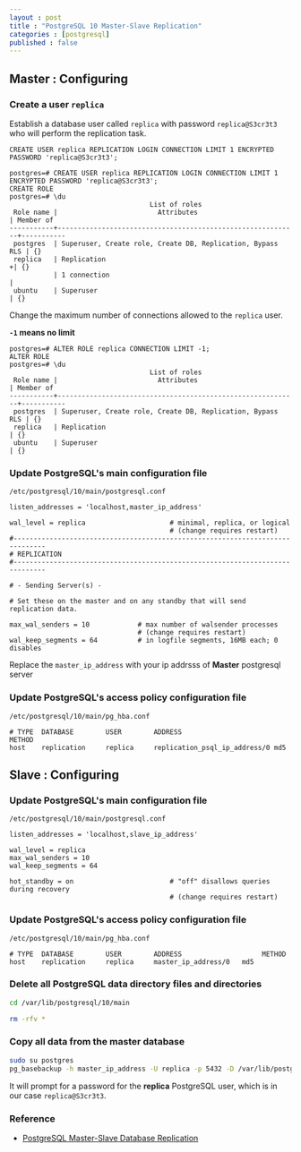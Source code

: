 ```yaml
---
layout : post
title : "PostgreSQL 10 Master-Slave Replication"
categories : [postgresql]
published : false
---
```


## Master : Configuring


### Create a user `replica`


Establish a database user called `replica` with password `replica@S3cr3t3` who will perform the replication task.

```
CREATE USER replica REPLICATION LOGIN CONNECTION LIMIT 1 ENCRYPTED PASSWORD 'replica@S3cr3t3';
```

```postgresql
postgres=# CREATE USER replica REPLICATION LOGIN CONNECTION LIMIT 1 ENCRYPTED PASSWORD 'replica@S3cr3t3';
CREATE ROLE
postgres=# \du
                                   List of roles
 Role name |                         Attributes                         | Member of 
-----------+------------------------------------------------------------+-----------
 postgres  | Superuser, Create role, Create DB, Replication, Bypass RLS | {}
 replica   | Replication                                               +| {}
           | 1 connection                                               | 
 ubuntu    | Superuser                                                  | {}
```

Change the maximum number of connections allowed to the `replica` user.

**`-1` means no limit**
```postgresql
postgres=# ALTER ROLE replica CONNECTION LIMIT -1;
ALTER ROLE
postgres=# \du
                                   List of roles
 Role name |                         Attributes                         | Member of 
-----------+------------------------------------------------------------+-----------
 postgres  | Superuser, Create role, Create DB, Replication, Bypass RLS | {}
 replica   | Replication                                                | {}
 ubuntu    | Superuser                                                  | {}
```

### Update PostgreSQL's main configuration file
`/etc/postgresql/10/main/postgresql.conf`

```console
listen_addresses = 'localhost,master_ip_address'

wal_level = replica                     # minimal, replica, or logical
                                        # (change requires restart)
#------------------------------------------------------------------------------
# REPLICATION
#------------------------------------------------------------------------------

# - Sending Server(s) -

# Set these on the master and on any standby that will send replication data.

max_wal_senders = 10            # max number of walsender processes
                                # (change requires restart)
wal_keep_segments = 64          # in logfile segments, 16MB each; 0 disables
```
Replace the `master_ip_address` with your ip addrsss of **Master** postgresql server


### Update PostgreSQL's access policy configuration file
`/etc/postgresql/10/main/pg_hba.conf`


```
# TYPE  DATABASE        USER        ADDRESS                       METHOD
host    replication     replica     replication_psql_ip_address/0 md5
```


## Slave : Configuring


### Update PostgreSQL's main configuration file
`/etc/postgresql/10/main/postgresql.conf`

```console
listen_addresses = 'localhost,slave_ip_address'

wal_level = replica
max_wal_senders = 10
wal_keep_segments = 64

hot_standby = on                        # "off" disallows queries during recovery
                                        # (change requires restart)
```


### Update PostgreSQL's access policy configuration file
`/etc/postgresql/10/main/pg_hba.conf`


```
# TYPE  DATABASE        USER        ADDRESS                    METHOD
host    replication     replica     master_ip_address/0   md5
```


### Delete all PostgreSQL data directory files and directories

```bash
cd /var/lib/postgresql/10/main

rm -rfv *
```

### Copy all data from the master database

```bash
sudo su postgres
pg_basebackup -h master_ip_address -U replica -p 5432 -D /var/lib/postgresql/10/main/  -Fp -Xs -P -R
```

It will prompt for a password for the **replica** PostgreSQL user, which is in our case `replica@S3cr3t3`.

### Reference
* [PostgreSQL Master-Slave Database Replication](https://blog.devgenius.io/postgresql-master-slave-database-replication-a845777901ab)
